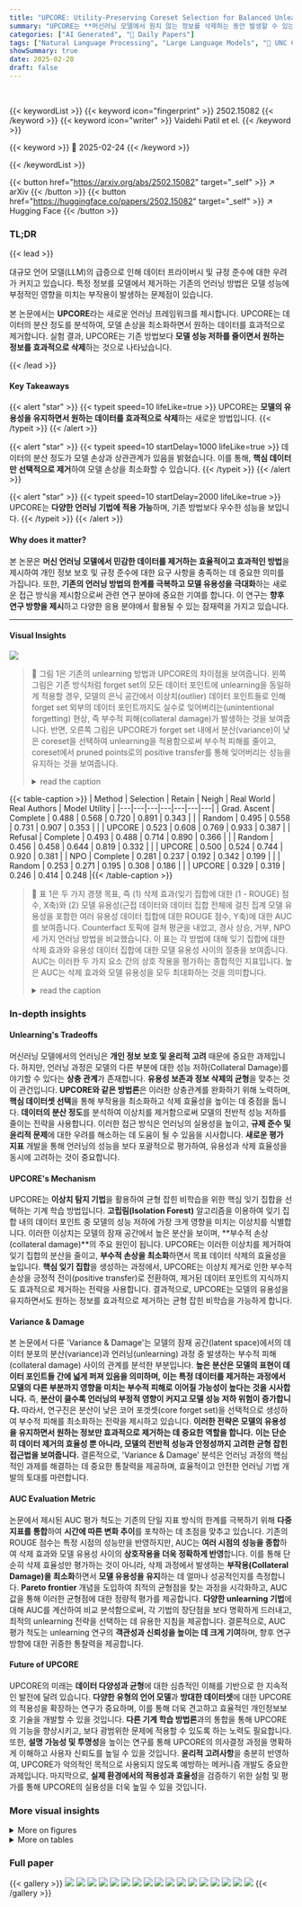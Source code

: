 ```yaml
---
title: "UPCORE: Utility-Preserving Coreset Selection for Balanced Unlearning"
summary: "UPCORE는 **머신러닝 모델에서 원치 않는 정보를 삭제하는 동안 발생할 수 있는 부작용을 최소화**하는 새로운 방법입니다.  데이터의 분산 정도를 분석하여 중요하지 않은 데이터를 제거함으로써, 모델 성능 저하를 최소화하면서 원하는 정보만 제거할 수 있도록 합니다."
categories: ["AI Generated", "🤗 Daily Papers"]
tags: ["Natural Language Processing", "Large Language Models", "🏢 UNC Chapel Hill",]
showSummary: true
date: 2025-02-20
draft: false
---
```


<br>

{{< keywordList >}}
{{< keyword icon="fingerprint" >}} 2502.15082 {{< /keyword >}}
{{< keyword icon="writer" >}} Vaidehi Patil et el. {{< /keyword >}}
 
{{< keyword >}} 🤗 2025-02-24 {{< /keyword >}}
 
{{< /keywordList >}}

{{< button href="https://arxiv.org/abs/2502.15082" target="_self" >}}
↗ arXiv
{{< /button >}}
{{< button href="https://huggingface.co/papers/2502.15082" target="_self" >}}
↗ Hugging Face
{{< /button >}}




### TL;DR


{{< lead >}}

대규모 언어 모델(LLM)의 급증으로 인해 데이터 프라이버시 및 규정 준수에 대한 우려가 커지고 있습니다. 특정 정보를 모델에서 제거하는 기존의 언러닝 방법은 모델 성능에 부정적인 영향을 미치는 부작용이 발생하는 문제점이 있습니다.

본 논문에서는 **UPCORE**라는 새로운 언러닝 프레임워크를 제시합니다. UPCORE는 데이터의 분산 정도를 분석하여, 모델 손상을 최소화하면서 원하는 데이터를 효과적으로 제거합니다. 실험 결과, UPCORE는 기존 방법보다 **모델 성능 저하를 줄이면서 원하는 정보를 효과적으로 삭제**하는 것으로 나타났습니다.

{{< /lead >}}


#### Key Takeaways

{{< alert "star" >}}
{{< typeit speed=10 lifeLike=true >}} UPCORE는 **모델의 유용성을 유지하면서 원하는 데이터를 효과적으로 삭제**하는 새로운 방법입니다. {{< /typeit >}}
{{< /alert >}}

{{< alert "star" >}}
{{< typeit speed=10 startDelay=1000 lifeLike=true >}} 데이터의 분산 정도가 모델 손상과 상관관계가 있음을 밝혔습니다. 이를 통해, **핵심 데이터만 선택적으로 제거**하여 모델 손상을 최소화할 수 있습니다. {{< /typeit >}}
{{< /alert >}}

{{< alert "star" >}}
{{< typeit speed=10 startDelay=2000 lifeLike=true >}} UPCORE는 **다양한 언러닝 기법에 적용 가능**하며, 기존 방법보다 우수한 성능을 보입니다. {{< /typeit >}}
{{< /alert >}}

#### Why does it matter?
본 논문은 **머신 언러닝 모델에서 민감한 데이터를 제거하는 효율적이고 효과적인 방법**을 제시하여 개인 정보 보호 및 규정 준수에 대한 요구 사항을 충족하는 데 중요한 의미를 가집니다. 또한, **기존의 언러닝 방법의 한계를 극복하고 모델 유용성을 극대화**하는 새로운 접근 방식을 제시함으로써 관련 연구 분야에 중요한 기여를 합니다.  이 연구는 **향후 연구 방향을 제시**하고 다양한 응용 분야에서 활용될 수 있는 잠재력을 가지고 있습니다.

------
#### Visual Insights



![](https://arxiv.org/html/2502.15082/x1.png)

> 🔼 그림 1은 기존의 unlearning 방법과 UPCORE의 차이점을 보여줍니다. 왼쪽 그림은 기존 방식처럼 forget set의 모든 데이터 포인트에 unlearning을 동일하게 적용할 경우, 모델의 은닉 공간에서 이상치(outlier) 데이터 포인트들로 인해 forget set 외부의 데이터 포인트까지도 실수로 잊어버리는(unintentional forgetting) 현상, 즉 부수적 피해(collateral damage)가 발생하는 것을 보여줍니다. 반면, 오른쪽 그림은 UPCORE가 forget set 내에서 분산(variance)이 낮은 coreset을 선택하여 unlearning을 적용함으로써 부수적 피해를 줄이고, coreset에서 pruned points로의 positive transfer를 통해 잊어버리는 성능을 유지하는 것을 보여줍니다.
> <details>
> <summary>read the caption</summary>
> Figure 1: Left: Standard unlearning methods are applied equally to all points in the forget set. Here, outlier points in the model’s hidden space (visualized in 2D) contribute to the unintentional forgetting of points outside of the forget set (i.e. collateral damage). Right: By finding a lower-variance coreset within the forget set, UPCORE reduces damage while maintaining forget performance via positive transfer from the coreset to the pruned points.
> </details>





{{< table-caption >}}
| Method | Selection | Retain | Neigh | Real World | Real Authors | Model Utility |
|---|---|---|---|---|---|---|
| Grad. Ascent | Complete | 0.488 | 0.568 | 0.720 | 0.891 | 0.343 |
|  | Random | 0.495 | 0.558 | 0.731 | 0.907 | 0.353 |
|  | UPCORE | 0.523 | 0.608 | 0.769 | 0.933 | 0.387 |
| Refusal | Complete | 0.493 | 0.488 | 0.714 | 0.890 | 0.366 |
|  | Random | 0.456 | 0.458 | 0.644 | 0.819 | 0.332 |
|  | UPCORE | 0.500 | 0.524 | 0.744 | 0.920 | 0.381 |
| NPO | Complete | 0.281 | 0.237 | 0.192 | 0.342 | 0.199 |
|  | Random | 0.253 | 0.271 | 0.195 | 0.308 | 0.186 |
|  | UPCORE | 0.329 | 0.319 | 0.246 | 0.414 | 0.248 |{{< /table-caption >}}

> 🔼 표 1은 두 가지 경쟁 목표, 즉 (1) 삭제 효과(잊기 집합에 대한 (1 - ROUGE) 점수, X축)와 (2) 모델 유용성(근접 데이터와 데이터 집합 전체에 걸친 집계 모델 유용성을 포함한 여러 유용성 데이터 집합에 대한 ROUGE 점수, Y축)에 대한 AUC를 보여줍니다.  Counterfact 토픽에 걸쳐 평균을 내었고, 경사 상승, 거부, NPO 세 가지 언러닝 방법을 비교했습니다. 이 표는 각 방법에 대해 잊기 집합에 대한 삭제 효과와 유용성 데이터 집합에 대한 모델 유용성 사이의 절충을 보여줍니다.  AUC는 이러한 두 가지 요소 간의 상호 작용을 평가하는 종합적인 지표입니다. 높은 AUC는 삭제 효과와 모델 유용성을 모두 최대화하는 것을 의미합니다.
> <details>
> <summary>read the caption</summary>
> Table 1: AUC across the two competing objectives: (1) Deletion Effectiveness, defined as (1−ROUGE)1ROUGE(1-\text{ROUGE})( 1 - ROUGE ) on the forget set (X-axis), and (2) Model Utility, averaged across Counterfact topics and evaluated via ROUGE scores on multiple utility datasets, including neighborhood data and an aggregate model utility across datasets (Y-axis). We compare three unlearning methods: Gradient Ascent, Refusal, and NPO.
> </details>





### In-depth insights


#### Unlearning's Tradeoffs
머신러닝 모델에서의 언러닝은 **개인 정보 보호 및 윤리적 고려** 때문에 중요한 과제입니다. 하지만, 언러닝 과정은 모델의 다른 부분에 대한 성능 저하(Collateral Damage)를 야기할 수 있다는 **상충 관계**가 존재합니다.  **유용성 보존과 정보 삭제의 균형**을 맞추는 것이 관건입니다.  **UPCORE와 같은 방법론**은 이러한 상충관계를 완화하기 위해 노력하며, **핵심 데이터셋 선택**을 통해 부작용을 최소화하고 삭제 효율성을 높이는 데 중점을 둡니다.  **데이터의 분산 정도**를 분석하여 이상치를 제거함으로써 모델의 전반적 성능 저하를 줄이는 전략을 사용합니다.  이러한 접근 방식은 언러닝의 실용성을 높이고, **규제 준수 및 윤리적 문제**에 대한 우려를 해소하는 데 도움이 될 수 있음을 시사합니다.  **새로운 평가 지표** 개발을 통해 언러닝의 성능을 보다 포괄적으로 평가하여, 유용성과 삭제 효율성을 동시에 고려하는 것이 중요합니다.

#### UPCORE's Mechanism
UPCORE는 **이상치 탐지 기법**을 활용하여 균형 잡힌 비학습을 위한 핵심 잊기 집합을 선택하는 기계 학습 방법입니다.  **고립림(Isolation Forest)** 알고리즘을 이용하여 잊기 집합 내의 데이터 포인트 중 모델의 성능 저하에 가장 크게 영향을 미치는 이상치를 식별합니다. 이러한 이상치는 모델의 잠재 공간에서 높은 분산을 보이며, **부수적 손상(collateral damage)**의 주요 원인이 됩니다. UPCORE는 이러한 이상치를 제거하여 잊기 집합의 분산을 줄이고, **부수적 손상을 최소화**하면서 목표 데이터 삭제의 효율성을 높입니다.  **핵심 잊기 집합**을 생성하는 과정에서, UPCORE는 이상치 제거로 인한 부수적 손상을 긍정적 전이(positive transfer)로 전환하여, 제거된 데이터 포인트의 지식까지도 효과적으로 제거하는 전략을 사용합니다.  결과적으로, UPCORE는 모델의 유용성을 유지하면서도 원하는 정보를 효과적으로 제거하는 균형 잡힌 비학습을 가능하게 합니다.

#### Variance & Damage
본 논문에서 다룬 'Variance & Damage'는 모델의 잠재 공간(latent space)에서의 데이터 분포의 분산(variance)과 언러닝(unlearning) 과정 중 발생하는 부수적 피해(collateral damage) 사이의 관계를 분석한 부분입니다. **높은 분산은 모델의 표현이 데이터 포인트들 간에 넓게 퍼져 있음을 의미하며, 이는 특정 데이터를 제거하는 과정에서 모델의 다른 부분까지 영향을 미치는 부수적 피해로 이어질 가능성이 높다는 것을 시사합니다.**  즉, **분산이 클수록 언러닝의 부정적 영향이 커지고 모델 성능 저하 위험이 증가합니다.**  따라서, 연구진은 분산이 낮은 코어 포겟셋(core forget set)을 선택적으로 생성하여 부수적 피해를 최소화하는 전략을 제시하고 있습니다.  **이러한 전략은 모델의 유용성을 유지하면서 원하는 정보만 효과적으로 제거하는 데 중요한 역할을 합니다.**  **이는 단순히 데이터 제거의 효율성 뿐 아니라, 모델의 전반적 성능과 안정성까지 고려한 균형 잡힌 접근법을 보여줍니다.**  결론적으로, 'Variance & Damage' 분석은 언러닝 과정의 핵심적인 과제를 해결하는 데 중요한 통찰력을 제공하며, 효율적이고 안전한 언러닝 기법 개발의 토대를 마련합니다.

#### AUC Evaluation Metric
논문에서 제시된 AUC 평가 척도는 기존의 단일 지표 방식의 한계를 극복하기 위해 **다중 지표를 통합**하여 **시간에 따른 변화 추이**를 포착하는 데 초점을 맞추고 있습니다. 기존의 ROUGE 점수는 특정 시점의 성능만을 반영하지만, AUC는 **여러 시점의 성능을 종합**하여 삭제 효과와 모델 유용성 사이의 **상호작용을 더욱 정확하게 반영**합니다. 이를 통해 단순히 삭제 효율성만 평가하는 것이 아니라, 삭제 과정에서 발생하는 **부작용(Collateral Damage)을 최소화**하면서 **모델 유용성을 유지**하는 데 얼마나 성공적인지를 측정합니다.  **Pareto frontier** 개념을 도입하여 최적의 균형점을 찾는 과정을 시각화하고, AUC 값을 통해 이러한 균형점에 대한 정량적 평가를 제공합니다.  **다양한 unlearning 기법**에 대해 AUC를 계산하여 비교 분석함으로써, 각 기법의 장단점을 보다 명확하게 드러내고, 최적의 unlearning 전략을 선택하는 데 유용한 지침을 제공합니다.  결론적으로, AUC 평가 척도는 unlearning 연구의 **객관성과 신뢰성을 높이는 데 크게 기여**하며, 향후 연구 방향에 대한 귀중한 통찰력을 제공합니다.

#### Future of UPCORE
UPCORE의 미래는 **데이터 다양성과 균형**에 대한 심층적인 이해를 기반으로 한 지속적인 발전에 달려 있습니다.  **다양한 유형의 언어 모델**과 **방대한 데이터셋**에 대한 UPCORE의 적용성을 확장하는 연구가 중요하며, 이를 통해 더욱 견고하고 효율적인 개인정보보호 기술을 개발할 수 있을 것입니다.  **다른 기계 학습 방법론**과의 통합을 통해 UPCORE의 기능을 향상시키고, 보다 광범위한 문제에 적용할 수 있도록 하는 노력도 필요합니다. 또한, **설명 가능성 및 투명성**을 높이는 연구를 통해 UPCORE의 의사결정 과정을 명확하게 이해하고 사용자 신뢰도를 높일 수 있을 것입니다.  **윤리적 고려사항**을 충분히 반영하여, UPCORE가 악의적인 목적으로 사용되지 않도록 예방하는 메커니즘 개발도 중요한 과제입니다. 마지막으로, **실제 환경에서의 적용성과 효율성**을 검증하기 위한 실험 및 평가를 통해 UPCORE의 실용성을 더욱 높일 수 있을 것입니다.


### More visual insights

<details>
<summary>More on figures
</summary>


![](https://arxiv.org/html/2502.15082/x2.png)

> 🔼 그림 2는 UPCORE의 네 가지 단계를 보여줍니다. 첫째, 수정할 LLM에서 은닉 상태를 추출합니다. 둘째, Isolation Forest를 사용하여 이상치를 식별합니다. 셋째, 이상치를 제거하여 핵심 삭제 집합을 선택합니다. 넷째, 핵심 삭제 집합에 대해 언러닝을 수행합니다. 이 그림은 UPCORE의 각 단계를 시각적으로 보여주어 언러닝 과정에 대한 이해를 돕습니다. 각 단계는 데이터의 흐름과 처리 과정을 명확하게 나타내며, 특히 Isolation Forest를 사용한 이상치 식별 및 제거 과정을 강조합니다.
> <details>
> <summary>read the caption</summary>
> Figure 2: UPCORE has four stages. First, we extract hidden states from the LLM to be modified; second, we identify outliers using Isolation Forests; third, we prune outliers to select a core forget set, and fourth, we perform unlearning on the coreset.
> </details>



![](https://arxiv.org/html/2502.15082/x3.png)

> 🔼 그림 3은 Gradient Ascent를 사용하여 Counterfact 토픽에 대해 평균을 낸 에포크 전반에 걸쳐 삭제 효과와 모델 유용성 간의 절충이 Pareto 프런티어를 형성하는 것을 보여줍니다. 제안된 AUC 지표는 이러한 곡선 아래 면적을 계량화하며, UPCORE는 모든 설정에서 일관되게 가장 높은 AUC를 달성합니다. 즉, UPCORE는 삭제 효과와 모델 유용성이라는 두 가지 상충되는 목표 간의 균형을 가장 잘 맞추는 방법임을 보여줍니다.  일반적인 ROUGE 점수는 특정 시점에서의 성능만을 평가하는 반면, AUC는 여러 에포크에 걸친 성능 변화를 고려하여, 단일 시점의 ROUGE 점수만으로는 알 수 없는 중요한 정보를 제공합니다.
> <details>
> <summary>read the caption</summary>
> Figure 3: Trading-off between deletion effectiveness and model utility forms a Pareto frontier across epochs, shown here averaged across Counterfact topics using Gradient Ascent. Our proposed AUC metric quantifies the area under these curves, with UPCORE consistently achieving the highest AUC across all settings.
> </details>



![](https://arxiv.org/html/2502.15082/x4.png)

> 🔼 그림 4는 Counterfact 데이터셋의 여러 주제에 걸쳐 잊어야 할 데이터셋(forget set)의 ROUGE 점수와 이웃 데이터셋(neighborhood data)의 ROUGE 점수 간의 AUC(Area Under the Curve)를 보여줍니다. UPCORE는 잊어야 할 데이터셋의 정보가 모델의 다른 부분에 미치는 부정적인 영향(collateral damage)을 줄이는 데 효과적임을 보여줍니다.  즉, UPCORE를 사용하면 의도하지 않게 다른 데이터에 대한 성능이 저하되는 것을 방지하면서 원하는 데이터를 효과적으로 제거할 수 있습니다.
> <details>
> <summary>read the caption</summary>
> Figure 4: AUC between forget set ROUGE and neighborhood data ROUGE averaged across topics in Counterfact. UPCORE reduces damage to neighborhood data.
> </details>



![](https://arxiv.org/html/2502.15082/x5.png)

> 🔼 그림 5는 다양한 크기의 코어셋을 사용했을 때 성능에 미치는 영향을 보여줍니다. Counterfact 토픽에 걸쳐 평균을 낸 AUC 점수를 다양한 가지치기 비율에 따라 다른 유틸리티 집합에 대해 나타냅니다. 이 그래프는 코어셋의 크기를 조정함에 따라 삭제 효율성과 모델 유용성 사이의 균형을 어떻게 최적화할 수 있는지 보여줍니다.  가지치기 비율이 증가함에 따라 모델 유용성이 향상되지만 삭제 성능은 저하될 수 있음을 보여줍니다. 이는  UPCORE가 가지치기 비율을 조정하여 삭제 효과와 모델 유용성 간의 최적의 균형을 달성하는 방법을 보여줍니다.
> <details>
> <summary>read the caption</summary>
> Figure 5: Impact of scaling the coreset size on performance: AUC scores on different utility sets, averaged across Counterfact topics, for various pruning percentages.
> </details>



![](https://arxiv.org/html/2502.15082/x6.png)

> 🔼 그림 6은 Counterfact 데이터셋의 여섯 개 주제에 대해 기준 방법과 UPCORE 방법을 사용하여 추출한 숨겨진 상태의 분산을 보여줍니다. Isolation Forest를 사용하여 UPCORE가 분산을 일관되게 감소시키는 것을 확인할 수 있습니다. 이는 UPCORE가 이상치를 효과적으로 제거하여 균형 잡힌 언러닝을 달성함을 시사합니다.  즉, 중요하지 않은 데이터 포인트를 제거하여 모델의 유용성을 유지하면서 원치 않는 정보를 효과적으로 제거하는 데 도움이 됩니다.
> <details>
> <summary>read the caption</summary>
> Figure 6: Hidden state variance of the baseline and UPCORE forget sets across the six Counterfact forget topics. UPCORE consistently reduces variance using Isolation Forest as expected.
> </details>



![](https://arxiv.org/html/2502.15082/x7.png)

> 🔼 이 그림은 모델 유틸리티와 잊어야 할 데이터(forget data)의 잠재 상태 분산 간의 강한 상관관계를 보여줍니다. 여러 주제에 걸쳐 -0.714의 피어슨 상관 계수를 보이는 강한 음의 상관관계가 관찰됩니다. 즉, 잊어야 할 데이터의 잠재 상태 분산이 클수록 모델 유틸리티는 낮아지는 경향이 있습니다. 이는 모델이 잊어야 할 데이터의 변동성이 클수록 관련 없는 다른 데이터에 대한 성능 저하(부정적인 전이)가 발생할 가능성이 높다는 것을 시사합니다.
> <details>
> <summary>read the caption</summary>
> (a) Model utility and hidden state variance of the forget data show a strong negative correlation of -0.714 across data from multiple topics.
> </details>



![](https://arxiv.org/html/2502.15082/x8.png)

> 🔼 이 그림은 언러닝 후 모델 유틸리티의 변화와 기본 모델의 포겟 데이터에 대한 신뢰도 사이의 상관관계를 보여줍니다. 피어슨 상관 계수가 -0.021로 나타나 두 변수 간에 강한 상관관계가 없음을 보여줍니다. 즉, 모델의 신뢰도가 높다고 해서 언러닝 후 유틸리티 손실이 적다는 것을 의미하지는 않습니다.
> <details>
> <summary>read the caption</summary>
> (b) Drop in model utility after unlearning and base model’s confidence on the forget data do not show any strong correlation with a Pearson correlation value of -0.021.
> </details>



![](https://arxiv.org/html/2502.15082/x9.png)

> 🔼 그림 7은 모델 유틸리티와 숨겨진 상태 분산 간의 관계, 그리고 언러닝 후 모델 유틸리티 감소와 잊혀진 데이터에 대한 신뢰도 간의 관계를 보여줍니다. (a)는 모델 유틸리티가 숨겨진 상태의 분산과 강한 음의 상관관계가 있음을 보여줍니다. 즉, 숨겨진 상태의 분산이 클수록 모델 유틸리티는 낮아집니다. (b)는 언러닝 후 모델 유틸리티 감소와 잊혀진 데이터에 대한 신뢰도 간에는 강한 상관관계가 없음을 보여줍니다.
> <details>
> <summary>read the caption</summary>
> Figure 7: (a) Relationship between model utility and hidden state variance. (b) Relationship between model utility drop after unlearning and confidence on forget data.
> </details>



![](https://arxiv.org/html/2502.15082/x10.png)

> 🔼 이 그림은 주제별로 계산된 핵심 잊기 집합의 숨겨진 상태 분산을 가지치기 비율에 따라 플롯한 것입니다.  가지치기 비율이 증가함에 따라 핵심 잊기 데이터의 분산이 거의 선형적으로 감소하는 것을 보여줍니다. 이는 UPCORE 알고리즘이 잊기 집합의 분산을 줄여 부수적 피해를 최소화하는 데 효과적임을 시사합니다.
> <details>
> <summary>read the caption</summary>
> (a) Hidden state variance of the core forget set plotted against the pruning percentage across topics. The variance of the core forget data decreases nearly linearly as the pruning percentage increases.
> </details>



</details>




<details>
<summary>More on tables
</summary>


{{< table-caption >}}
| Method | Selection | Retain | Neigh | Real World | Real Authors | Model Utility |
|---|---|---|---|---|---|---|
| Grad. Ascent | Complete | 0.153 | 0.285 | 0.226 | 0.155 | 0.135 |
|  | Random | 0.159 | 0.304 | 0.222 | 0.157 | 0.136 |
|  | UPCORE | 0.165 | 0.318 | 0.227 | 0.158 | 0.147 |{{< /table-caption >}}
> 🔼 표 2는 TriviaQA 주제에 대한 기울기 상승(Gradient Ascent) 방법을 사용한 표 1의 평가 지표를 보여줍니다.  TriviaQA는 긴 답변이 가능한 질문 답변 데이터셋입니다. 이 표는 기울기 상승 방법을 사용하여  UPCORE 기법을 적용한 결과와 전체 삭제 및 무작위 샘플링 기법의 결과를 비교 분석하여,  각 방법의 유지율, 삭제 정확도, 부수적 영향(Collateral Damage) 등을 다각적으로 평가한 것을 보여줍니다.  특히,  UPCORE가 삭제 효과와 모델 유용성 사이에서 얼마나 효과적으로 균형을 맞추는지 확인할 수 있습니다.
> <details>
> <summary>read the caption</summary>
> Table 2: Evaluation metrics from Table 1 shown for Gradient Ascent on the TriviaQA topics.
> </details>

{{< table-caption >}}
| Method | Forget | Retain | Neigh. | Real Authors | Real World | Model Utility |
|---|---|---|---|---|---|---|
| _Base model_ | _0.997_ | _0.546_ | _0.820_ | _1.000_ | _0.872_ | _0.433_ |
| Complete | 0.018 | 0.381 | 0.144 | 0.669 | 0.446 | 0.182 |
| Random | **0.011** | 0.411 | 0.104 | **0.724** | 0.499 | 0.211 |
| UPCORE | 0.017 | **0.430** | **0.190** | 0.706 | **0.528** | **0.350** |{{< /table-caption >}}
> 🔼 표 3은 Gradient Ascent 방법을 사용하여 Counterfact 데이터셋의 여러 주제에 대해 고정된 에포크에서 측정된 ROUGE 점수와 모델 유용성을 보여줍니다. UPCORE는 잊어야 할 데이터셋 외부의 데이터에 대해 일관되게 더 높은 성능을 보이며, 다른 방법들과 비교했을 때 모델 성능 저하가 가장 적고 기본 모델과 가장 유사한 성능을 나타냅니다.  동시에 높은 망각률을 유지합니다. 즉, 원치 않는 정보는 잘 제거하면서 원하는 정보는 잘 보존하는 균형을 잘 맞춘다는 것을 보여줍니다.
> <details>
> <summary>read the caption</summary>
> Table 3: ROUGE scores and model utility across topics from the Counterfact dataset for a fixed epoch of Gradient Ascent. UPCORE consistently has higher performance on data outside the forget set, with the least degradation among methods and closest performance to the base model, while still having a high forget rate.
> </details>

{{< table-caption >}}
| Method | Random | UPCORE |
|---|---|---|
| Gradient Ascent | 0.022 | 0.053 |
| Refusal | 0.169 | 0.127 |
| NPO | 0.206 | 0.231 |{{< /table-caption >}}
> 🔼 표 4는 UPCORE와 무작위 샘플링 모두에서 데이터의 하위 집합에 대한 언러닝이 하위 집합에 없는 다른 데이터 포인트에도 적용됨을 보여줍니다.  즉, 언러닝의 효과가 의도한 데이터 포인트를 넘어 확장됨을 의미합니다. 이 표는 각 언러닝 방법(Gradient Ascent, Refusal, NPO)에 대한 언러닝된 데이터 포인트에 대한 ROUGE 점수를 보여줍니다.  UPCORE는 무작위 샘플링보다 더 낮은 ROUGE 점수를 보이며, 이는 UPCORE가 원치 않는 부작용을 줄이면서도 언러닝 효과를 유지한다는 것을 시사합니다.
> <details>
> <summary>read the caption</summary>
> Table 4: ROUGE score on pruned datapoints. Both for UPCORE and random sampling, unlearning on a subset of datapoints translates to other datapoints not in the subset.
> </details>

{{< table-caption >}}
| Method | Selection | Retain | Neigh | Real World | Real Authors | Model Utility |
|---|---|---|---|---|---|---|
| Jailbreak | Complete | 0.417 | 0.474 | 0.599 | 0.743 | 0.291 |
|  | Random | 0.430 | 0.470 | 0.629 | 0.787 | 0.305 |
|  | UPCORE | 0.455 | 0.512 | 0.665 | 0.819 | 0.335 |
| Rephrase | Complete | 0.357 | 0.431 | 0.533 | 0.655 | 0.257 |
|  | Random | 0.361 | 0.426 | 0.536 | 0.665 | 0.262 |
|  | UPCORE | 0.376 | 0.449 | 0.555 | 0.673 | 0.279 |{{< /table-caption >}}
> 🔼 표 5는 Counterfact 데이터셋의 여러 주제에 걸쳐 평균을 낸 표 1의 평가 지표를 보여줍니다.  잊어야 할 데이터의 변형된 버전(paraphrased 및 jailbreak)에 대한 견고성을 평가하기 위해 동일한 유틸리티 데이터를 사용했습니다.  즉, 모델이 원래 잊어야 할 데이터뿐만 아니라, 그 데이터의 다른 표현 방식이나 공격적인 시도에도 얼마나 잘 대응하는지를 보여줍니다.
> <details>
> <summary>read the caption</summary>
> Table 5: Evaluation metrics from Table 1 averaged across topics in Counterfact, assessed for robustness to rephrased and jailbreak variants of the forget data with the same utility data.
> </details>

{{< table-caption >}}
| AUC | Correlation with HSV |
|---|---| 
| Retain | -0.421 |
| Neigh | -0.507 |
| Real World | -0.371 |
| Real Authors | -0.489 |
| Model Utility | -0.612 |{{< /table-caption >}}
> 🔼 표 6은 잊어야 할 데이터셋 표현의 분산과 각 주제에 대한 AUC 간의 상관관계를 보여줍니다. 음의 상관관계 값은 3.2절에서 제시된 모델 유용성과 분산의 음의 상관관계와 일치합니다.  즉, 잊어야 할 데이터셋의 분산이 클수록 AUC 값은 낮아지고, 모델 유용성 또한 감소함을 의미합니다.  이 표는 UPCORE 기법이 데이터셋의 분산을 줄임으로써 모델 유용성과 삭제 효율성 사이의 균형을 개선하는 데 효과적임을 보여주는 추가적인 증거를 제공합니다.
> <details>
> <summary>read the caption</summary>
> Table 6: Correlation between the forget set representation variance and the AUC across topics. The negative correlation values are consistent with the negative correlation of model utility and variance shown in Section 3.2.
> </details>

</details>




### Full paper

{{< gallery >}}
<img src="paper_images/1.png" class="grid-w50 md:grid-w33 xl:grid-w25" />
<img src="paper_images/2.png" class="grid-w50 md:grid-w33 xl:grid-w25" />
<img src="paper_images/3.png" class="grid-w50 md:grid-w33 xl:grid-w25" />
<img src="paper_images/4.png" class="grid-w50 md:grid-w33 xl:grid-w25" />
<img src="paper_images/5.png" class="grid-w50 md:grid-w33 xl:grid-w25" />
<img src="paper_images/6.png" class="grid-w50 md:grid-w33 xl:grid-w25" />
<img src="paper_images/7.png" class="grid-w50 md:grid-w33 xl:grid-w25" />
<img src="paper_images/8.png" class="grid-w50 md:grid-w33 xl:grid-w25" />
<img src="paper_images/9.png" class="grid-w50 md:grid-w33 xl:grid-w25" />
<img src="paper_images/10.png" class="grid-w50 md:grid-w33 xl:grid-w25" />
<img src="paper_images/11.png" class="grid-w50 md:grid-w33 xl:grid-w25" />
<img src="paper_images/12.png" class="grid-w50 md:grid-w33 xl:grid-w25" />
<img src="paper_images/13.png" class="grid-w50 md:grid-w33 xl:grid-w25" />
<img src="paper_images/14.png" class="grid-w50 md:grid-w33 xl:grid-w25" />
<img src="paper_images/15.png" class="grid-w50 md:grid-w33 xl:grid-w25" />
<img src="paper_images/16.png" class="grid-w50 md:grid-w33 xl:grid-w25" />
<img src="paper_images/17.png" class="grid-w50 md:grid-w33 xl:grid-w25" />
{{< /gallery >}}